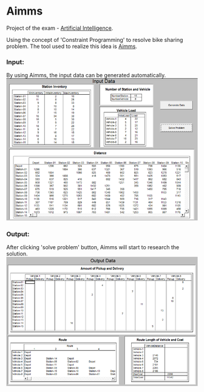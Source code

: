# Aimms
Project of the exam - [Artificial Intelligence](http://www.unibo.it/en/teaching/course-unit-catalogue/course-unit/2013/366986).

Using the concept of 'Constraint Programming' to resolve bike sharing problem. The tool used to realize this idea is 
[Aimms](http://www.aimms.com/).

### Input:
By using Aimms, the input data can be generated automatically.
![image](https://github.com/KaiYangCHN/Aimms/blob/master/Input.png)

### Output:
After clicking 'solve problem' button, Aimms will start to research the solution.
![image](https://github.com/KaiYangCHN/Aimms/blob/master/Output.png)
